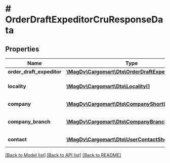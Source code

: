 # # OrderDraftExpeditorCruResponseData

## Properties

Name | Type | Description | Notes
------------ | ------------- | ------------- | -------------
**order_draft_expeditor** | [**\MagDv\Cargomart\Dto\OrderDraftExpeditorEditItem**](OrderDraftExpeditorEditItem.md) |  |
**locality** | [**\MagDv\Cargomart\Dto\Locality[]**](Locality.md) | Список локаций заказа | [optional]
**company** | [**\MagDv\Cargomart\Dto\CompanyShort[]**](CompanyShort.md) | Список клиентов | [optional]
**company_branch** | [**\MagDv\Cargomart\Dto\CompanyBranch[]**](CompanyBranch.md) | Список дочерних компаний | [optional]
**contact** | [**\MagDv\Cargomart\Dto\UserContactShort[]**](UserContactShort.md) | Список контактов | [optional]

[[Back to Model list]](../../README.md#models) [[Back to API list]](../../README.md#endpoints) [[Back to README]](../../README.md)
